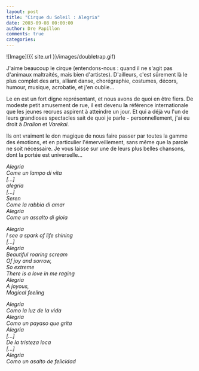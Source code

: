 ```yaml
---
layout: post
title: "Cirque du Soleil : Alegria"
date: 2003-09-08 00:00:00
author: Dre Papillon
comments: true
categories: 
---
```



![Image]({{ site.url }}/images/doubletrap.gif)

J'aime beaucoup le cirque (entendons-nous : quand il ne s'agit pas d'animaux maltraités, mais bien d'artistes).  D'ailleurs, c'est sûrement là le plus complet des arts, alliant danse, chorégraphie, costumes, décors, humour, musique, acrobatie, et j'en oublie...

Le en est un fort digne représentant, et nous avons de quoi en être fiers.  De modeste petit amusement de rue, il est devenu <STRONG>la</STRONG> référence internationale que les jeunes recrues aspirent à atteindre un jour.  Et qui a déjà vu l'un de leurs grandioses spectacles sait de quoi je parle - personnellement, j'ai eu droit à *Dralion* et *Varekai*.

Ils ont vraiment le don magique de nous faire passer par toutes la gamme des émotions, et en particulier l'émerveillement, sans même que la parole ne soit nécessaire.  Je vous laisse sur une de leurs plus belles chansons, dont la portée est universelle...

*Alegria<BR>Come un lampo di vita<BR>[...]<BR>alegria<BR>[...]<BR>Seren<BR>Come la rabbia di amar<BR>Alegria<BR>Come un assalto di gioia*

*Alegria<BR>I see a spark of life shining<BR>[...]<BR>Alegria<BR>Beautiful roaring scream<BR>Of joy and sorrow, <BR>So extreme<BR>There is a love in me raging<BR>Alegria<BR>A joyous,<BR>Magical feeling*

*Alegria<BR>Como la luz de la vida<BR>Alegria<BR>Como un payaso que grita<BR>Alegria<BR>[...]<BR>De la tristeza loca<BR>[...]<BR>Alegria<BR>Como un asalto de felicidad*
